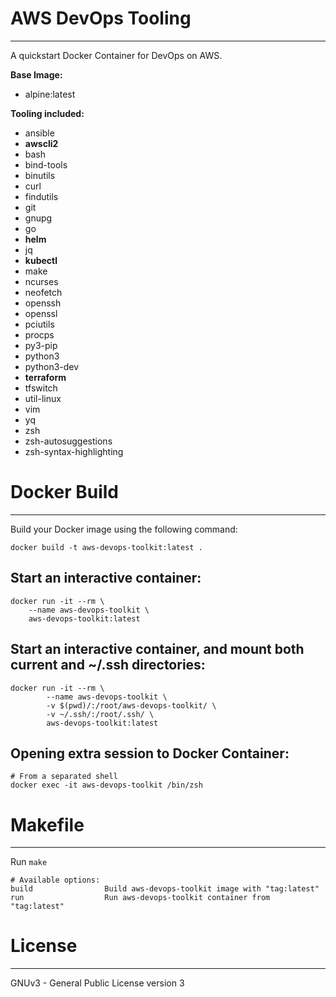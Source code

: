 # AWS DevOps Tooling

---
A quickstart Docker Container for DevOps on AWS.

**Base Image:** 
- alpine:latest

**Tooling included:**
- ansible 
- **awscli2**
- bash 
- bind-tools 
- binutils 
- curl 
- findutils 
- git 
- gnupg 
- go 
- **helm**
- jq 
- **kubectl**
- make 
- ncurses 
- neofetch 
- openssh 
- openssl 
- pciutils 
- procps 
- py3-pip 
- python3 
- python3-dev 
- **terraform** 
- tfswitch 
- util-linux
- vim 
- yq 
- zsh 
- zsh-autosuggestions 
- zsh-syntax-highlighting 

# Docker Build

---
Build your Docker image using the following command:
```shell
docker build -t aws-devops-toolkit:latest .
```

## Start an interactive container:
```shell
docker run -it --rm \
    --name aws-devops-toolkit \
    aws-devops-toolkit:latest
```

## Start an interactive container, and mount both current and ~/.ssh directories:
```shell
docker run -it --rm \
		--name aws-devops-toolkit \
		-v $(pwd)/:/root/aws-devops-toolkit/ \
		-v ~/.ssh/:/root/.ssh/ \
		aws-devops-toolkit:latest
```

## Opening extra session to Docker Container:
```shell
# From a separated shell
docker exec -it aws-devops-toolkit /bin/zsh
```

# Makefile

---
Run `make`
```shell
# Available options:
build                Build aws-devops-toolkit image with "tag:latest"
run                  Run aws-devops-toolkit container from "tag:latest"
```

# License

---
GNUv3 - General Public License version 3
